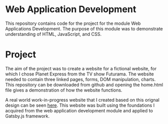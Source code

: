 # Web Application Development

This repository contains code for the project for the module Web Applications Development. The purpose of this module was to demonstrate understanding of HTML, JavaScript, and CSS.

# Project 

The aim of the project was to create a website for a fictional website, for which I chose Planet Express from the TV show Futurama. The website needed to contain three linked pages, forms, DOM manipulation, charts. This repository can be downloaded from github and opening the home.html file gives a demonstration of how the website functions.

A real world work-in-progress website that I created based on this orignal design can be seen [here](https://akcoops.netlify.app). This website was built using the foundations I acquired from the web application development module and applied to Gatsby.js framework. 
